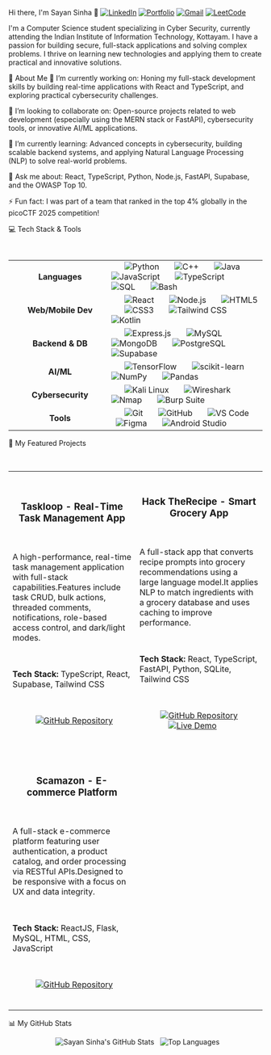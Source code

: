 Hi there, I'm Sayan Sinha 👋
<a href="https://www.linkedin.com/in/sayan-sinha-a34080322/" target="_blank"><img src="https://img.shields.io/badge/LinkedIn-0077B5?style=for-the-badge&logo=linkedin&logoColor=white" alt="LinkedIn"></a>
<a href="https://portfolio-xi-dun-32.vercel.app/" target="_blank"><img src="https://img.shields.io/badge/Portfolio-000000?style=for-the-badge&logo=vercel&logoColor=white" alt="Portfolio"></a>
<a href="mailto:dk143443@gmail.com"><img src="https://img.shields.io/badge/Gmail-D14836?style=for-the-badge&logo=gmail&logoColor=white" alt="Gmail"></a>
<a href="https://leetcode.com/u/rorozorojuro/" target="_blank"><img src="https://img.shields.io/badge/LeetCode-FFA116?style=for-the-badge&logo=leetcode&logoColor=black" alt="LeetCode"></a>

I'm a Computer Science student specializing in Cyber Security, currently attending the Indian Institute of Information Technology, Kottayam. I have a passion for building secure, full-stack applications and solving complex problems. I thrive on learning new technologies and applying them to create practical and innovative solutions.

🚀 About Me
🔭 I’m currently working on: Honing my full-stack development skills by building real-time applications with React and TypeScript, and exploring practical cybersecurity challenges.

👯 I’m looking to collaborate on: Open-source projects related to web development (especially using the MERN stack or FastAPI), cybersecurity tools, or innovative AI/ML applications.

🌱 I’m currently learning: Advanced concepts in cybersecurity, building scalable backend systems, and applying Natural Language Processing (NLP) to solve real-world problems.

💬 Ask me about: React, TypeScript, Python, Node.js, FastAPI, Supabase, and the OWASP Top 10.

⚡ Fun fact: I was part of a team that ranked in the top 4% globally in the picoCTF 2025 competition!

💻 Tech Stack & Tools
<table>
  <tr>
    <td align="center" width="180">
      <strong>Languages</strong>
    </td>
    <td>
      <img src="https://img.shields.io/badge/Python-3776AB?style=for-the-badge&logo=python&logoColor=white" alt="Python">
      <img src="https://img.shields.io/badge/C%2B%2B-00599C?style=for-the-badge&logo=c%2B%2B&logoColor=white" alt="C++">
      <img src="https://img.shields.io/badge/Java-ED8B00?style=for-the-badge&logo=openjdk&logoColor=white" alt="Java">
      <img src="https://img.shields.io/badge/JavaScript-F7DF1E?style=for-the-badge&logo=javascript&logoColor=black" alt="JavaScript">
      <img src="https://img.shields.io/badge/TypeScript-3178C6?style=for-the-badge&logo=typescript&logoColor=white" alt="TypeScript">
      <img src="https://img.shields.io/badge/SQL-4479A1?style=for-the-badge&logo=postgresql&logoColor=white" alt="SQL">
      <img src="https://img.shields.io/badge/Bash-4EAA25?style=for-the-badge&logo=gnubash&logoColor=white" alt="Bash">
    </td>
  </tr>
  <tr>
    <td align="center">
      <strong>Web/Mobile Dev</strong>
    </td>
    <td>
      <img src="https://img.shields.io/badge/React-61DAFB?style=for-the-badge&logo=react&logoColor=black" alt="React">
      <img src="https://img.shields.io/badge/Node.js-339933?style=for-the-badge&logo=nodedotjs&logoColor=white" alt="Node.js">
      <img src="https://img.shields.io/badge/HTML5-E34F26?style=for-the-badge&logo=html5&logoColor=white" alt="HTML5">
      <img src="https://img.shields.io/badge/CSS3-1572B6?style=for-the-badge&logo=css3&logoColor=white" alt="CSS3">
      <img src="https://img.shields.io/badge/Tailwind_CSS-06B6D4?style=for-the-badge&logo=tailwindcss&logoColor=white" alt="Tailwind CSS">
      <img src="https://img.shields.io/badge/Kotlin-7F52FF?style=for-the-badge&logo=kotlin&logoColor=white" alt="Kotlin">
    </td>
  </tr>
  <tr>
    <td align="center">
      <strong>Backend & DB</strong>
    </td>
    <td>
      <img src="https://img.shields.io/badge/Express.js-000000?style=for-the-badge&logo=express&logoColor=white" alt="Express.js">
      <img src="https://img.shields.io/badge/MySQL-4479A1?style=for-the-badge&logo=mysql&logoColor=white" alt="MySQL">
      <img src="https://img.shields.io/badge/MongoDB-47A248?style=for-the-badge&logo=mongodb&logoColor=white" alt="MongoDB">
      <img src="https://img.shields.io/badge/PostgreSQL-4169E1?style=for-the-badge&logo=postgresql&logoColor=white" alt="PostgreSQL">
      <img src="https://img.shields.io/badge/Supabase-3FCF8E?style=for-the-badge&logo=supabase&logoColor=white" alt="Supabase">
    </td>
  </tr>
  <tr>
    <td align="center">
      <strong>AI/ML</strong>
    </td>
    <td>
      <img src="https://img.shields.io/badge/TensorFlow-FF6F00?style=for-the-badge&logo=tensorflow&logoColor=white" alt="TensorFlow">
      <img src="https://img.shields.io/badge/scikit--learn-F7931E?style=for-the-badge&logo=scikit-learn&logoColor=white" alt="scikit-learn">
      <img src="https://img.shields.io/badge/NumPy-013243?style=for-the-badge&logo=numpy&logoColor=white" alt="NumPy">
      <img src="https://img.shields.io/badge/Pandas-150458?style=for-the-badge&logo=pandas&logoColor=white" alt="Pandas">
    </td>
  </tr>
  <tr>
    <td align="center">
      <strong>Cybersecurity</strong>
    </td>
    <td>
      <img src="https://img.shields.io/badge/Kali_Linux-557C94?style=for-the-badge&logo=kalilinux&logoColor=white" alt="Kali Linux">
      <img src="https://img.shields.io/badge/Wireshark-1679A7?style=for-the-badge&logo=wireshark&logoColor=white" alt="Wireshark">
      <img src="https://img.shields.io/badge/Nmap-000000?style=for-the-badge&logo=nmap&logoColor=white" alt="Nmap">
      <img src="https://img.shields.io/badge/Burp_Suite-FF6600?style=for-the-badge&logo=burpsuite&logoColor=white" alt="Burp Suite">
    </td>
  </tr>
    <tr>
    <td align="center">
      <strong>Tools</strong>
    </td>
    <td>
      <img src="https://img.shields.io/badge/Git-F05032?style=for-the-badge&logo=git&logoColor=white" alt="Git">
      <img src="https://img.shields.io/badge/GitHub-181717?style=for-the-badge&logo=github&logoColor=white" alt="GitHub">
      <img src="https://img.shields.io/badge/VS_Code-007ACC?style=for-the-badge&logo=visualstudiocode&logoColor=white" alt="VS Code">
      <img src="https://img.shields.io/badge/Figma-F24E1E?style=for-the-badge&logo=figma&logoColor=white" alt="Figma">
      <img src="https://img.shields.io/badge/Android_Studio-3DDC84?style=for-the-badge&logo=androidstudio&logoColor=white" alt="Android Studio">
    </td>
  </tr>
</table>

📂 My Featured Projects
<table>
  <tr>
    <td width="50%">
      <h3 align="center">Taskloop - Real-Time Task Management App</h3>
      <p>A high-performance, real-time task management application with full-stack capabilities.Features include task CRUD, bulk actions, threaded comments, notifications, role-based access control, and dark/light modes.</p>
      <p><strong>Tech Stack:</strong> TypeScript, React, Supabase, Tailwind CSS</p>
      <p align="center">
        <a href="https://github.com/sayan23bcy6/Task-Loop-Final"><img src="https://img.shields.io/badge/GitHub-Repository-181717?style=for-the-badge&logo=github" alt="GitHub Repository"></a>
      </p>
    </td>
    <td width="50%">
      <h3 align="center">Hack TheRecipe - Smart Grocery App</h3>
     <p>A full-stack app that converts recipe prompts into grocery recommendations using a large language model.It applies NLP to match ingredients with a grocery database and uses caching to improve performance.  </p>
     <p><strong>Tech Stack:</strong> React, TypeScript, FastAPI, Python, SQLite, Tailwind CSS </p>
      <p align="center">
        <a href="https://github.com/sayan23bcy6/HackTheRecipe"><img src="https://img.shields.io/badge/GitHub-Repository-181717?style=for-the-badge&logo=github" alt="GitHub Repository"></a>
        <a href="https://hack-the-recipe.vercel.app/"><img src="https://img.shields.io/badge/Live-Demo-4285F4?style=for-the-badge&logo=vercel" alt="Live Demo"></a>
      </p>
    </td>
  </tr>
  <tr>
    <td width="50%">
      <h3 align="center">Scamazon - E-commerce Platform</h3>
      <p>A full-stack e-commerce platform featuring user authentication, a product catalog, and order processing via RESTful APIs.Designed to be responsive with a focus on UX and data integrity.</p>
      <p><strong>Tech Stack:</strong> ReactJS, Flask, MySQL, HTML, CSS, JavaScript </p>
      <p align="center">
        <a href="https://github.com/sayan23bcy6/Scamazon"><img src="https://img.shields.io/badge/GitHub-Repository-181717?style=for-the-badge&logo=github" alt="GitHub Repository"></a>
      </p>
    </td>
    <td width="50%">
      </td>
  </tr>
</table>

📊 My GitHub Stats
<p align="center">
  <img src="https://github-readme-stats.vercel.app/api?username=sayan23bcy6&show_icons=true&theme=tokyonight" alt="Sayan Sinha's GitHub Stats">
  <img src="https://github-readme-stats.vercel.app/api/top-langs/?username=sayan23bcy6&layout=compact&theme=tokyonight" alt="Top Languages">
</p>
